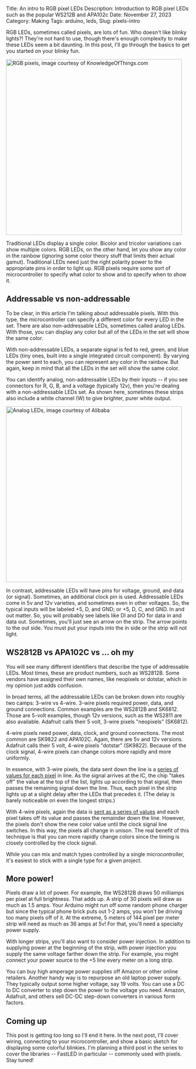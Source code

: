 Title: An intro to RGB pixel LEDs
Description: Introduction to RGB pixel LEDs such as the popular WS212B and APA102c
Date: November 27, 2023
Category: Making
Tags: arduino, leds,
Slug: pixels-intro

RGB LEDs, sometimes called pixels, are lots of fun. Who doesn't like blinky lights?! They're not hard to use, though there's enough complexity to make these LEDs seem a bit daunting. In this post, I'll go through the basics to get you started on your blinky fun.

<a href="../images/2023/pixels.jpeg" title="click for larger size"><img src="../images/2023/pixels.jpeg" width="480" title="RGB pixels, image courtesy of KnowledgeOfThings.com"/></a>

Traditional LEDs display a single color. Bicolor and tricolor variations can show multiple colors. RGB LEDs, on the other hand, let you show any color in the rainbow (ignoring some color theory stuff that limits their actual gamut). Traditional LEDs need just the right polarity power to the appropriate pins in order to light up. RGB pixels require some sort of microcontroller to specify what color to show and to specify when to show it.

## Addressable vs non-addressable

To be clear, in this article I'm talking about addressable pixels. With this type, the microcontroller can specify a different color for every LED in the set. There are also non-addressable LEDs, sometimes called analog LEDs. With those, you can display any color but all of the LEDs in the set will show the same color.

With non-addressable LEDs, a separate signal is fed to red, green, and blue LEDs (tiny ones, built into a single integrated circuit component). By varying the power sent to each, you can represent any color in the rainbow. But again, keep in mind that all the LEDs in the set will show the same color.

You can identify analog, non-addressable LEDs by their inputs -- if you see connectors for R, G, B, and a voltage (typically 12v), then you're dealing with a non-addressable LEDs set. As shown here, sometimes these strips also include a white channel (W) to give brighter, purer white output.

<a href="../images/2023/analog_leds.jpeg" title="click for larger size"><img src="../images/2023/analog_leds.jpeg" width="480" title="Analog LEDs, image courtesy of Alibaba"/></a>

In contrast, addressable LEDs will have pins for voltage, ground, and data (or signal). Sometimes, an additional clock pin is used. Addressable LEDs come in 5v and 12v varieties, and sometimes even in other voltages. So, the typical inputs will be labeled +5, D, and GND; or +5, D, C, and GND. In and out matter. So, you will probably see labels like DI and DO for data in and data out. Sometimes, you'll just see an arrow on the strip. The arrow points to the out side. You must put your inputs into the in side or the strip will not light.

## WS2812B vs APA102C vs ... oh my

You will see many different identifiers that describe the type of addressable LEDs. Most times, these are product numbers, such as WS2812B. Some vendors have assigned their own names, like neopixels or dotstar, which in my opinion just adds confusion.

In broad terms, all the addressable LEDs can be broken down into roughly two camps: 3-wire vs 4-wire. 3-wire pixels required power, data, and ground connections. Common examples are the WS2812B and SK6812. Those are 5-volt examples, though 12v versions, such as the WS2811 are also available. Adafruit calls their 5 volt, 3-wire pixels "neopixels" (SK6812).

4-wire pixels need power, data, clock, and ground connections. The most common are SK9822 and APA102C. Again, there are 5v and 12v versions. Adafruit calls their 5 volt, 4-wire pixels "dotstar" (SK9822). Because of the clock signal, 4-wire pixels can change colors more rapidly and more uniformly.

In essence, with 3-wire pixels, the data sent down the line is a <a href="http://cdn.sparkfun.com/datasheets/BreakoutBoards/WS2812B.pdf" title="WS2812B data sheet">series of values for each pixel</a> in line. As the signal arrives at the IC, the chip "takes off" the value at the top of the list, lights up according to that signal, then passes the remaining signal down the line. Thus, each pixel in the strip lights up at a slight delay after the LEDs that precedes it. (The delay is barely noticeable on even the longest strips.)

With 4-wire pixels, again the data is <a href="https://www.digikey.co.th/htmldatasheets/production/1876293/0/0/1/apa102c.html" title="APA102C data sheet">sent as a series of values</a> and each pixel takes off its value and passes the remainder down the line. However, the pixels don't show the new color value until the clock signal line switches. In this way, the pixels all change in unison. The real benefit of this technique is that you can more rapidly change colors since the timing is closely controlled by the clock signal.

While you can mix and match types controlled by a single microcontroller, it's easiest to stick with a single type for a given project.

## More power!

Pixels draw a lot of power. For example, the WS2812B draws 50 milliamps per pixel at full brightness. That adds up. A strip of 30 pixels will draw as much as 1.5 amps. Your Arduino might run off some random phone charger but since the typical phone brick puts out 1-2 amps, you won't be driving too many pixels off of it. At the extreme, 5 meters of 144 pixel per meter strip will need as much as 36 amps at 5v! For that, you'll need a specialty power supply.

With longer strips, you'll also want to consider power injection. In addition to supplying power at the beginning of the strip, with power injection you supply the same voltage farther down the strip. For example, you might connect your power source to the +5 line every meter on a long strip.

You can buy high amperage power supplies off Amazon or other online retailers. Another handy way is to repurpose an old laptop power supply. They typically output some higher voltage, say 19 volts. You can use a DC to DC converter to step down the power to the voltage you need. Amazon, Adafruit, and others sell DC-DC step-down converters in various form factors.

## Coming up

This post is getting too long so I'll end it here. In the next post, I'll cover wiring, connecting to your microcontroller, and show a basic sketch for displaying some colorful blinkies. I'm planning a third post in the series to cover the libraries -- FastLED in particular -- commonly used with pixels. Stay tuned!
